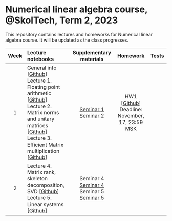 # Numerical linear algebra course, @SkolTech, Term 2, 2023

This repository contains lectures and homeworks for Numerical linear algebra course. It will be updated as the class progresses.


| Week | Lecture notebooks | Supplementary materials | Homework | Tests |
|:------:|:----------|:----------:|:----------:|:-------:|
|1| General info [[Github](lectures/general_info.ipynb)] <br> Lecture 1. Floating point arithmetic [[Github](./lectures/lecture-1/lecture-1.ipynb)] <br> Lecture 2. Matrix norms and unitary matrices [[Github](./lectures/lecture-2/lecture-2.ipynb)] <br> Lecture 3. Efficient  Matrix multiplication [[Github](./lectures/lecture-3/lecture-3.ipynb)] | [Seminar 1](./practice/seminar-1.ipynb) <br> [Seminar 2](./practice/seminar-2.ipynb) | HW1 [[Github](./assignments/hw1/HW-1.ipynb)] <br> Deadline: November, 17, 23:59 MSK | |
|2| Lecture 4. Matrix rank, skeleton decomposition, SVD [[Github](./lectures/lecture-4/lecture-4.ipynb)] <br> Lecture 5. Linear systems [[Github](lectures/lecture-5/lecture-5.ipynb)] | Seminar 4  [Seminar 4](./practice/seminar-4.ipynb) <br> Seminar 5  [Seminar 5](./practice/seminar-5.ipynb) | | |
